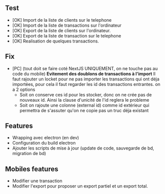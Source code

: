 ## Test
- [OK] Import de la liste de clients sur le telephone
- [OK] Import de la liste de transactions sur l'ordinateur
- [OK] Export de la liste de clients sur l'ordinateur.
- [OK] Export de la liste de transaction sur le telephone
- [OK] Realisation de quelques transactions.
  
## Fix
- [PC] (tout doit se faire coté NextJS UNIQUEMENT, on ne touche pas au code du mobile) **Evitement des doublons de transactions à l'import** Il faut rajouter un locket pour ne pas importer les transactions qui ont déja importées, pour cela il faut regarder les id des transactions entrantes. on a 2 options
  - Soit on conserve ces id pour les stocker, donc on ne crée pas de nouveaux id. Ainsi la clause d'unicité de l'id reglera le probleme
  - Soit on rajoute une colonne (external id) comme id extérieur qui permettra de s'assuter qu'on ne copie pas un truc déja existant

## Features
- Wrapping avec electron (en dev)
- Configuration du build electron
- Ajouter les scripts de mise à jour (update de code, sauvegarde de bd, migration de bd)

## Mobiles features
- Modifier une transaction
- Modifier l'export pour proposer un export partiel et un export total.